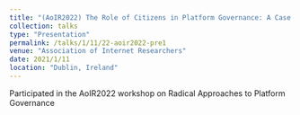 ```yaml
---
title: "(AoIR2022) The Role of Citizens in Platform Governance: A Case Study of Public Consultations on European Online Content Regulation"
collection: talks
type: "Presentation"
permalink: /talks/1/11/22-aoir2022-pre1
venue: "Association of Internet Researchers"
date: 2021/1/11
location: "Dublin, Ireland"
---
```


Participated in the AoIR2022 workshop on Radical Approaches to Platform Governance
